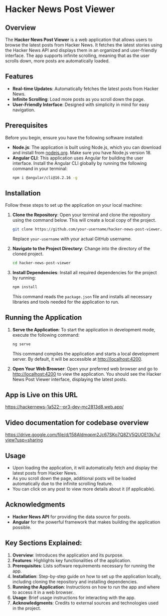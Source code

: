 
# Hacker News Post Viewer

## Overview

The **Hacker News Post Viewer** is a web application that allows users to browse the latest posts from Hacker News. It fetches the latest stories using the Hacker News API and displays them in an organized and user-friendly interface. The app supports infinite scrolling, meaning that as the user scrolls down, more posts are automatically loaded.

## Features

- **Real-time Updates**: Automatically fetches the latest posts from Hacker News.
- **Infinite Scrolling**: Load more posts as you scroll down the page.
- **User-Friendly Interface**: Designed with simplicity in mind for easy navigation.

## Prerequisites

Before you begin, ensure you have the following software installed:

- **Node.js**: The application is built using Node.js, which you can download and install from [nodejs.org](https://nodejs.org/). Make sure you have Node.js version 18.
- **Angular CLI**: This application uses Angular for building the user interface. Install the Angular CLI globally by running the following command in your terminal:
    ```bash
    npm i @angular/cli@16.2.16 -g
    ```

## Installation

Follow these steps to set up the application on your local machine:

1. **Clone the Repository**: Open your terminal and clone the repository using the command below. This will create a local copy of the project.
    ```bash
    git clone https://github.com/your-username/hacker-news-post-viewer.git
    ```
    Replace `your-username` with your actual GitHub username.

2. **Navigate to the Project Directory**: Change into the directory of the cloned project.
    ```bash
    cd hacker-news-post-viewer
    ```

3. **Install Dependencies**: Install all required dependencies for the project by running:
    ```bash
    npm install
    ```
    This command reads the `package.json` file and installs all necessary libraries and tools needed for the application to run.

## Running the Application

1. **Serve the Application**: To start the application in development mode, execute the following command:
    ```bash
    ng serve
    ```
    This command compiles the application and starts a local development server. By default, it will be accessible at [http://localhost:4200](http://localhost:4200).

2. **Open Your Web Browser**: Open your preferred web browser and go to [http://localhost:4200](http://localhost:4200) to view the application. You should see the Hacker News Post Viewer interface, displaying the latest posts.

## App is Live on this URL  
https://hackernews-1a522--pr3-dev-mc2813d8.web.app/


## Video documentation for codebase overview
https://drive.google.com/file/d/158Aldmqpm2Jc67SKo7Q8ZV5QUOE13k7u/view?usp=sharing

## Usage

- Upon loading the application, it will automatically fetch and display the latest posts from Hacker News.
- As you scroll down the page, additional posts will be loaded automatically due to the infinite scrolling feature.
- You can click on any post to view more details about it (if applicable).

## Acknowledgments

- **Hacker News API** for providing the data source for posts.
- **Angular** for the powerful framework that makes building the application possible.

## Key Sections Explained:

1. **Overview**: Introduces the application and its purpose.
2. **Features**: Highlights key functionalities of the application.
3. **Prerequisites**: Lists software requirements necessary for running the app.
4. **Installation**: Step-by-step guide on how to set up the application locally, including cloning the repository and installing dependencies.
5. **Running the Application**: Instructions on how to run the app and where to access it in a web browser.
6. **Usage**: Brief usage instructions for interacting with the app.
7. **Acknowledgments**: Credits to external sources and technologies used in the project.
